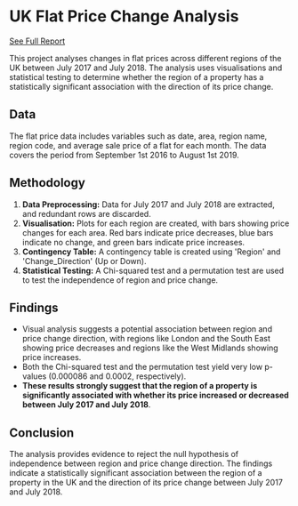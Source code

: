 # UK Flat Price Change Analysis
[See Full Report](/report/report.md)

This project analyses changes in flat prices across different regions of the UK between July 2017 and July 2018. The analysis uses visualisations and statistical testing to determine whether the region of a property has a statistically significant association with the direction of its price change.

## **Data**

The flat price data includes variables such as date, area, region name, region code, and average sale price of a flat for each month. The data covers the period from September 1st 2016 to August 1st 2019.

## **Methodology**

1.  **Data Preprocessing:** Data for July 2017 and July 2018 are extracted, and redundant rows are discarded.
2.  **Visualisation:** Plots for each region are created, with bars showing price changes for each area. Red bars indicate price decreases, blue bars indicate no change, and green bars indicate price increases.
3.  **Contingency Table:** A contingency table is created using 'Region' and 'Change\_Direction' (Up or Down).
4.  **Statistical Testing:** A Chi-squared test and a permutation test are used to test the independence of region and price change.

## **Findings**

*   Visual analysis suggests a potential association between region and price change direction, with regions like London and the South East showing price decreases and regions like the West Midlands showing price increases.
*   Both the Chi-squared test and the permutation test yield very low p-values (0.000086 and 0.0002, respectively).
*   **These results strongly suggest that the region of a property is significantly associated with whether its price increased or decreased between July 2017 and July 2018**.

## **Conclusion**

The analysis provides evidence to reject the null hypothesis of independence between region and price change direction. The findings indicate a statistically significant association between the region of a property in the UK and the direction of its price change between July 2017 and July 2018.

